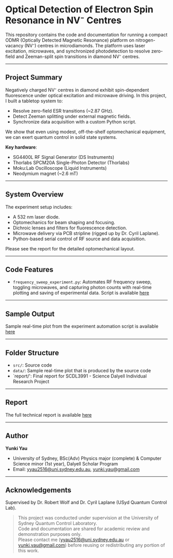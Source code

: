 # Optical Detection of Electron Spin Resonance in NV⁻ Centres

This repository contains the code and documentation for running a compact ODMR (Optically Detected Magnetic Resonance) platform on nitrogen-vacancy (NV⁻) centres in microdiamonds. The platform uses laser excitation, microwaves, and synchronized photodetection to resolve zero-field and Zeeman-split spin transitions in diamond NV⁻ centres.

---

## Project Summary

Negatively charged NV⁻ centres in diamond exhibit spin-dependent fluorescence under optical excitation and microwave driving. In this project, I built a tabletop system to:

- Resolve zero-field ESR transitions (~2.87 GHz).
- Detect Zeeman splitting under external magnetic fields.
- Synchronize data acquisition with a custom Python script.

We show that even using modest, off-the-shelf optomechanical equipment, we can exert quantum control in solid state systems.

**Key hardware**:  
- SG4400L RF Signal Generator (DS Instruments)
- Thorlabs SPCM20A Single-Photon Detector (Thorlabs)
- Moku:Lab Oscilloscope (Liquid Instruments)
- Neodymium magnet (~2.6 mT)

---

## System Overview

The experiment setup includes:
- A 532 nm laser diode.
- Optomechanics for beam shaping and focusing.
- Dichroic lenses and filters for fluorescence detection.
- Microwave delivery via PCB stripline (rigged up by Dr. Cyril Laplane).
- Python-based serial control of RF source and data acquisition.

Please see the report for the detailed optomechanical layout.

---

## Code Features

- `frequency_sweep_experiment.py`: Automates RF frequency sweep, toggling microwaves, and capturing photon counts with real-time plotting and saving of experimental data. Script is available [here](./src/frequency_sweep_experiment.py)

---

## Sample Output

Sample real-time plot from the experiment automation script is available [here](./data/1MHzsweep_100steps_10bins.png)

---

## Folder Structure

- `src/`: Source code
- `data/`: Sample real-time plot that is produced by the source code
- `report/': Final report for SCDL3991 - Science Dalyell Individual Research Project

---

## Report

The full technical report is available [here](./report/Yunki_Dalyell_Report_23JUNE25.pdf) 

---

## Author

**Yunki Yau**  
- University of Sydney, BSc(Adv) Physics major (complete) & Computer Science minor (1st year), Dalyell Scholar Program
- Email: yyau2516@uni.sydney.edu.au, yunki.yau@gmail.com

---

## Acknowledgements

Supervised by Dr. Robert Wolf and Dr. Cyril Laplane (USyd Quantum Control Lab).

> This project was conducted under supervision at the University of Sydney Quantum Control Laboratory.  
> Code and documentation are shared for academic review and demonstration purposes only.  
> Please contact me (yyau2516@uni.sydney.edu.au or yunki.yau@gmail.com) before reusing or redistributing any portion of this work.


